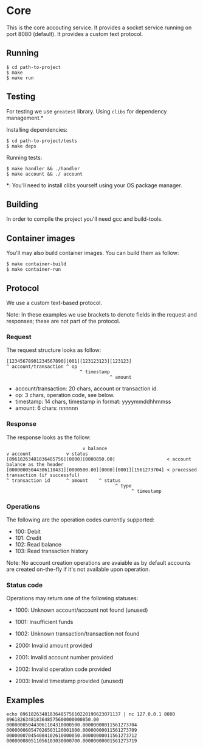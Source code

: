 # Core

This is the core accouting service. It provides a socket service running on port 8080 (default).
It provides a custom text protocol.

## Running

    $ cd path-to-project
    $ make
    $ make run

## Testing

For testing we use `greatest` library. Using `clibs` for dependency management.\*

Installing dependencies:

    $ cd path-to-project/tests
    $ make deps

Running tests:

    $ make handler && ./handler
    $ make account && ./ account

 \*: You'll need to install clibs yourself using your OS package manager.

## Building

In order to compile the project you'll need gcc and build-tools.

## Container images

You'll may also build container images. You can build them as follow:

    $ make container-build
    $ make container-run

## Protocol

We use a custom text-based protocol.

Note: In these examples we use brackets to denote fields in the request and responses;
these are not part of the protocol.

### Request

The request structure looks as follow:

    [12345678901234567890][001][123123123][123123]
    ^ account/transaction ^ op
                               ^ timestamp
                                          ^ amount

* account/transaction: 20 chars, account or transaction id.
* op: 3 chars, operation code, see below.
* timestamp: 14 chars, timestamp in format: yyyymmddhhmmss
* amount: 6 chars: nnnnnn

### Response

The response looks as the follow:

                                v balance
    v account             v status
    [89618263481836485756][0000][0000850.00]                   < account balance as the header
    [00000005044306110431][0000500.00][0000][0001][1561273704] < processed transaction (if successful)
    ^ transaction id      ^ amount    ^ status
                                            ^ type
                                                  ^ timestamp

### Operations

The following are the operation codes currently supported:

* 100: Debit
* 101: Credit
* 102: Read balance
* 103: Read transaction history

Note: No account creation operations are avaiable as by default accounts are created on-the-fly
if it's not available upon operation.

### Status code

Operations may return one of the following statuses:

* 1000: Unknown account/account not found (unused)
* 1001: Insufficient funds
* 1002: Unknown transaction/transaction not found

* 2000: Invalid amount provided
* 2001: Invalid account number provided
* 2002: Invalid operation code provided
* 2003: Invalid timestamp provided (unused)

## Examples

    echo 8961826348183648575610220190623071137 | nc 127.0.0.1 8080
    8961826348183648575600000000850.00
    000000050443061104310000500.00000000011561273704
    000000060547026503120001000.00000000011561273709
    000000070454084102610000050.00000000011561273712
    000000080511056103030000700.00000000001561273719


